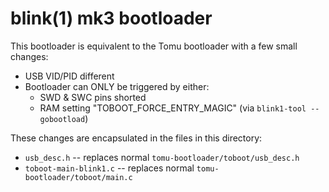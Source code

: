 
# blink(1) mk3 bootloader

This bootloader is equivalent to the Tomu bootloader with a few small changes:
- USB VID/PID different
- Bootloader can ONLY be triggered by either:
  - SWD & SWC pins shorted
  - RAM setting "TOBOOT_FORCE_ENTRY_MAGIC" (via `blink1-tool --gobootload`)

These changes are encapsulated in the files in this directory:
- `usb_desc.h` -- replaces normal `tomu-bootloader/toboot/usb_desc.h`
- `toboot-main-blink1.c` -- replaces normal `tomu-bootloader/toboot/main.c`


